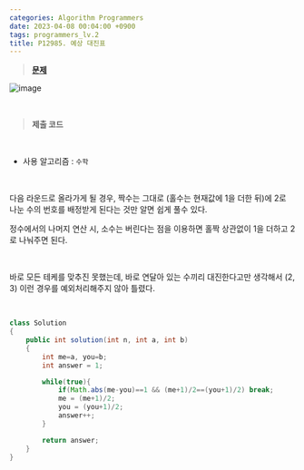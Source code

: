 ```yaml
---
categories: Algorithm Programmers
date: 2023-04-08 00:04:00 +0900
tags: programmers_lv.2
title: P12985. 예상 대진표
---
```


> **[문제](https://school.programmers.co.kr/learn/courses/30/lessons/12985#)**

![image](https://user-images.githubusercontent.com/80896077/230725646-2fea6bce-c5da-4020-aba7-a21d411a2280.png)

<br>

> **제출 코드**

<br>

- 사용 알고리즘 : `수학`

<br>

다음 라운드로 올라가게 될 경우, 짝수는 그대로 (홀수는 현재값에 1을 더한 뒤)에 2로 나눈 수의 번호를 배정받게 된다는 것만 알면 쉽게 풀수 있다.

정수에서의 나머지 연산 시, 소수는 버린다는 점을 이용하면 홀짝 상관없이 1을 더하고 2로 나눠주면 된다.

<br>

바로 모든 테케를 맞추진 못했는데, 바로 연달아 있는 수끼리 대진한다고만 생각해서 (2, 3) 이런 경우를 예외처리해주지 않아 틀렸다.

<br>

```java
class Solution
{
    public int solution(int n, int a, int b)
    {
        int me=a, you=b;
        int answer = 1;

        while(true){
            if(Math.abs(me-you)==1 && (me+1)/2==(you+1)/2) break;
            me = (me+1)/2;
            you = (you+1)/2;
            answer++;
        }

        return answer;
    }
}
```
